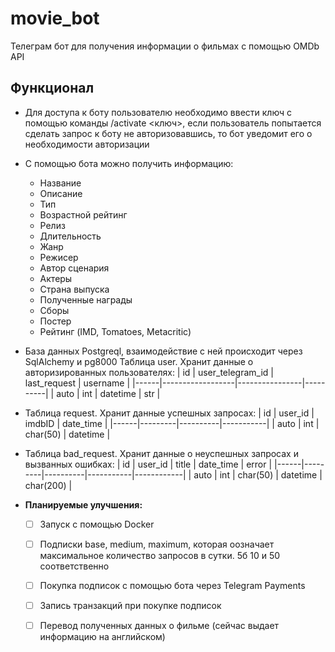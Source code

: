 # movie_bot
Телеграм бот для получения информации о фильмах с помощью OMDb API
## Функционал
* Для доступа к боту пользователю необходимо ввести ключ с помощью команды /activate <ключ>, если пользователь попытается сделать запрос к боту не авторизовавшись, то бот уведомит его о необходимости авторизации
* С помощью бота можно получить информацию:
    - Название
    - Описание
    - Тип
    - Возрастной рейтинг
    - Релиз
    - Длительность
    - Жанр
    - Режисер
    - Автор сценария
    - Актеры
    - Страна выпуска
    - Полученные награды
    - Сборы
    - Постер
    - Рейтинг (IMD, Tomatoes, Metacritic)
* База данных Postgreql, взаимодействие с ней происходит через SqlAlchemy и pg8000
  Таблица user. Хранит данные о авторизированных пользователях:
  |  id  | user_telegram_id |  last_request  | username |
  |------|------------------|----------------|----------|
  | auto |        int       |     datetime   |    str   |
      
* Таблица request. Хранит данные успешных запросах:
  |  id  | user_id |  imdbID  | date_time |
  |------|---------|----------|-----------|
  | auto |   int   | char(50) |  datetime |
    
* Таблица bad_request. Хранит данные о неуспешных запросах и вызванных ошибках:
  |  id  | user_id |   title  | date_time |    error   |
  |------|---------|----------|-----------|------------|
  | auto |   int   | char(50) |  datetime |  char(200) |
  
* **Планируемые улучшения:**
    - [ ] Запуск с помощью Docker
    - [ ] Подписки base, medium, maximum, которая оозначает максимальное количество запросов в сутки. 5б 10 и 50 соответственно
    - [ ] Покупка подписок с помощью бота через Telegram Payments
    - [ ] Запись транзакций при покупке подписок
    - [ ] Перевод полученных данных о фильме (сейчас выдает информацию на английском)

